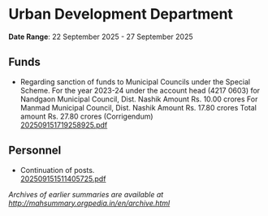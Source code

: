 # Urban Development Department

**Date Range**: 22 September 2025 - 27 September 2025


## Funds
- Regarding sanction of funds to Municipal Councils under the Special Scheme. For the year 2023-24 under the account head (4217 0603) for Nandgaon Municipal Council, Dist. Nashik Amount Rs. 10.00 crores For Manmad Municipal Council, Dist. Nashik Amount Rs. 17.80 crores Total amount Rs. 27.80 crores (Corrigendum)\
  [202509151719258925.pdf](https://gr.maharashtra.gov.in/Site/Upload/Government%20Resolutions/English/202509151719258925.pdf)

## Personnel
- Continuation of posts.\
  [202509151511405725.pdf](https://gr.maharashtra.gov.in/Site/Upload/Government%20Resolutions/English/202509151511405725.pdf)


*Archives of earlier summaries are available at http://mahsummary.orgpedia.in/en/archive.html*